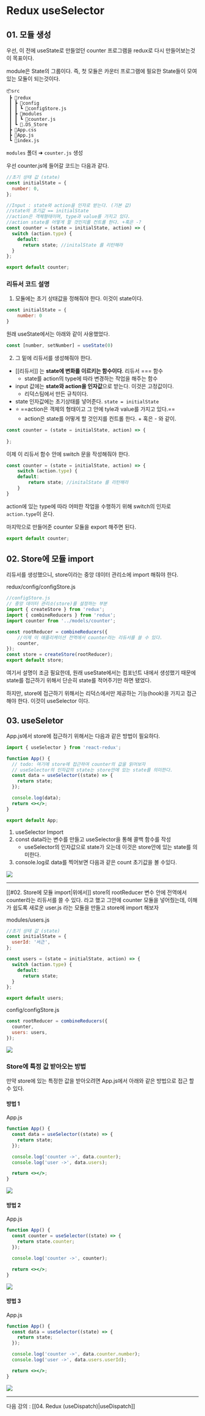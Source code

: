 # Redux useSelector

## 01. 모듈 생성

우선, 이 전에 useState로 만들었던 counter 프로그램을 redux로 다시 만들어보는것이 목표이다.

module은 State의 그룹이다. 즉,  첫 모듈은 카운터 프로그램에 필요한 State들이 모여있는 모듈이 되는것이다.

```
📦src  
 ┣ 📂redux  
 ┃ ┣ 📂config  
 ┃ ┃ ┗ 📜configStore.js  
 ┃ ┣ 📂modules  
 ┃ ┃ ┗ 📜counter.js  
 ┃ ┗ 📜.DS_Store  
 ┣ 📜App.css  
 ┣ 📜App.js  
 ┗ 📜index.js
```

`modules`  폴더 ➜ `counter.js` 생성

우선 counter.js에 들어갈 코드는 다음과 같다.

```js
//초기 상태 값 (state)
const initialState = {
  number: 0,
};

//Input : state와 action을 인자로 받는다. (기본 값)
//state의 초기값 == initialState
//action은 객체형태이며, type과 value를 가지고 있다.
//action state를 어떻게 할 것인지를 컨트롤 한다. +혹은 -?
const counter = (state = initialState, action) => {
  switch (action.type) {
    default:
      return state; //initalState 를 리턴해라
  }
};

export default counter;

```

### 리듀서 코드 설명

1. 모듈에는 초기 상태값을 정해줘야 한다. 이것이 state이다.

```js
const initialState = {
	number: 0
}
```

원래 useState에서는 아래와 같이 사용했었다.

```jsx
const [number, setNumber] = useState(0)
```

2. 그 밑에 리듀서를 생성해줘야 한다.

* [[리듀서]] 는 **state에 변화를 이르키는 함수이다**. 리듀서 === 함수
	* state를 action의 type에 따라 변경하는 작업을 해주는 함수
* input 값에는 **state와 action을 인자값**으로 받는다. 이것은 고정값이다.
	* 리덕스팀에서 만든 규칙이다.
* state 인자값에는 초기상태를 넣어준다. `state = initialState`
* ⭐️ ==action은 객체의 형태이고 그 안에 tyle과 value를 가지고 있다.==
	* action은 state를 어떻게 할 것인지를 컨트롤 한다. + 혹은 - 와 같이.

```jsx
const counter = (state = initialState, action) => {
  
};
```

이제 이 리듀서 함수 안에 switch 문을 작성해줘야 한다.
```jsx
const counter = (state = initialState, action) => {
	switch (action.type) {
	default:
		return state; //initalState 를 리턴해라
	}
}
```

action에 있는 type에 따라 어떠한 작업을 수행하기 위해 switch의 인자로 `action.type`이 온다.

마지막으로 만들어준 counter 모듈을 export 해주면 된다.
```jsx
export default counter;
```

## 02. Store에 모듈 import

리듀서를 생성했으니, store이라는 중앙 데이터 관리소에 import 해줘야 한다.

redux/config/configStore.js
```jsx
//configStore.js
// 중앙 데이터 관리소(store)를 설정하는 부분
import { createStore } from 'redux';
import { combineReducers } from 'redux';
import counter from '../models/counter';

const rootReducer = combineReducers({
    //이제 이 애플리케이션 전역에서 counter라는 리듀서를 쓸 수 있다.
    counter,
});
const store = createStore(rootReducer);
export default store;
```

여기서 설명이 조금 필요한데, 원래 useState에서는 컴포넌트 내에서 생성했기 때문에 state를 접근하기 위해서 단순히 state를 적어주기만 하면 됐었다.

하지만, store에 접근하기 위해서는 리덕스에서만 제공하는 기능(hook)을 가지고 접근 해야 한다. 이것이 useSelector 이다.

## 03. useSeletor

App.js에서 store에 접근하기 위해서는 다음과 같은 방법이 필요하다.
```jsx
import { useSelector } from 'react-redux';

function App() {
  // todo: 여기에 store에 접근하여 counter의 값을 읽어보자
  // useSelector의 인자값의 state는 store안에 있는 state를 의미한다.
  const data = useSelector((state) => {
    return state;
  });

  console.log(data);
  return <></>;
}

export default App;

```

1. useSelector Import
2. const data라는 변수를 만들고 useSelector을 통해 콜백 함수를 작성
   - useSelector의 인자값으로 state가 오는데 이것은 store안에 있는 state를 의미한다.
3. console.log로 data를 찍어보면 다음과 같은 count 초기값을 볼 수있다.

![](https://i.imgur.com/rGB2c2a.png)

---

[[#02. Store에 모듈 import|위에서]] store의 rootReducer 변수 안에 전역에서 counter라는 리듀서를 쓸 수 있다. 라고 했고 그안에 counter 모듈을 넣어줬는데, 이해가 쉽도록 새로운 user.js 라는 모듈을 만들고 store에 import 해보자

modules/users.js
```jsx
//초기 상태 값 (state)
const initialState = {
  userId: '서근',
};

const users = (state = initialState, action) => {
  switch (action.type) {
    default:
      return state;
  }
};

export default users;

```

config/configStore.js
```jsx
const rootReducer = combineReducers({
  counter,
  users: users,
});
```

![](https://i.imgur.com/8HY7C4Q.png)

### Store에 특정 값 받아오는 방법

만약 store에 있는 특정한 값을 받아오려면 App.js에서 아래와 같은 방법으로 접근 할 수 있다.

#### 방법 1
App.js
```jsx
function App() {
  const data = useSelector((state) => {
    return state;
  });

  console.log('counter ->', data.counter);
  console.log('user ->', data.users);

  return <></>;
}
```

![](https://i.imgur.com/tJj1jnn.png)

#### 방법 2
App.js
```jsx
function App() {
  const counter = useSelector((state) => {
    return state.counter;
  });

  console.log('counter ->', counter);

  return <></>;
}
```

![](https://i.imgur.com/tJj1jnn.png)

#### 방법 3
App.js
```jsx
function App() {
  const data = useSelector((state) => {
    return state;
  });

  console.log('counter ->', data.counter.number);
  console.log('user ->', data.users.userId);

  return <></>;
}
```

![](https://i.imgur.com/oVLJ1tm.png)

---

다음 강의 : [[04. Redux (useDispatch)|useDispatch]]
